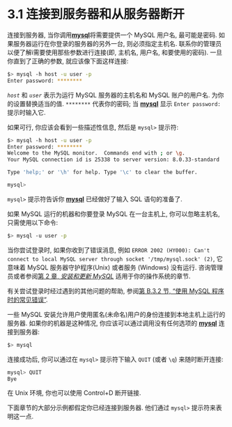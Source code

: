 # 3.1 连接到服务器和从服务器断开

连接到服务器, 当你调用[**mysql**](mysql.html)将需要提供一个 MySQL 用户名, 最可能是密码. 如果服务器运行在你登录的服务器的另外一台, 则必须指定主机名. 联系你的管理员以便了解i需要使用那些参数进行连接(即, 主机名, 用户名, 和要使用的密码). 一旦你直到了正确的参数, 就应该像下面这样连接:

```bash
$> mysql -h host -u user -p
Enter password: ********
```

*`host`* 和 *`user`* 表示为运行 MySQL 服务器的主机名和 MySQL 账户的用户名. 为你的设置替换适当的值. `********` 代表你的密码; 当 [**mysql**](mysql.html) 显示 `Enter password:` 提示时输入它.

如果可行, 你应该会看到一些描述性信息, 然后是 `mysql>` 提示符:

```bash 
$> mysql -h host -u user -p
Enter password: ********
Welcome to the MySQL monitor.  Commands end with ; or \g.
Your MySQL connection id is 25338 to server version: 8.0.33-standard

Type 'help;' or '\h' for help. Type '\c' to clear the buffer.

mysql>
```

`mysql>` 提示符告诉你 [**mysql**](mysql.html) 已经做好了输入 SQL 语句的准备了.

如果 MySQL 运行的机器和你要登录 MySQL 在一台主机上, 你可以忽略主机名, 只需使用以下命令:

```bash
$> mysql -u user -p
```

当你尝试登录时, 如果你收到了错误消息, 例如 `ERROR 2002 (HY000): Can't connect to local MySQL server through socket '/tmp/mysql.sock' (2)`, 它意味着 MySQL 服务器守护程序(Unix) 或者服务 (Windows) 没有运行. 咨询管理员或者参阅[第 2 章, *安装和更新 MySQL*](installing.html) 适用于你的操作系统的章节.

有关尝试登录时经过遇到的其他问题的帮助, 参阅[第 B.3.2 节, “使用 MySQL 程序时的常见错误”](common-errors.html).

一些 MySQL 安装允许用户使用匿名(未命名)用户的身份连接到本地主机上运行的服务器. 如果你的机器是这种情况, 你应该可以通过调用没有任何选项的 [**mysql**](mysql.html) 连接到服务器:

```bash
$> mysql
```

连接成功后, 你可以通过在 `mysql>` 提示符下输入 `QUIT` (或者 `\q`) 来随时断开连接:

```bash
mysql> QUIT
Bye
```

在 Unix 环境, 你也可以使用 Control+D 断开链接.

下面章节的大部分示例都假定你已经连接到服务器. 他们通过 `mysql>` 提示符来表明这一点.
